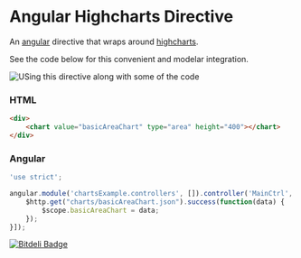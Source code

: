Angular Highcharts Directive
============================

An [angular](http://angularjs.org/) directive that wraps around [highcharts](http://www.highcharts.com).

See the code below for this convenient and modelar integration.

![USing this directive along with some of the code](https://raw.github.com/rootux/angular-highcharts-directive/master/screenshot_sample.png "Using angular highcharts directive")


### HTML
```html
<div>
    <chart value="basicAreaChart" type="area" height="400"></chart>
</div>
```

### Angular
```javascript
'use strict';

angular.module('chartsExample.controllers', []).controller('MainCtrl', ['$scope', '$http', function($scope, $http) {
    $http.get("charts/basicAreaChart.json").success(function(data) {
        $scope.basicAreaChart = data;
    });
}]);
```


[![Bitdeli Badge](https://d2weczhvl823v0.cloudfront.net/rootux/angular-highcharts-directive/trend.png)](https://bitdeli.com/free "Bitdeli Badge")

